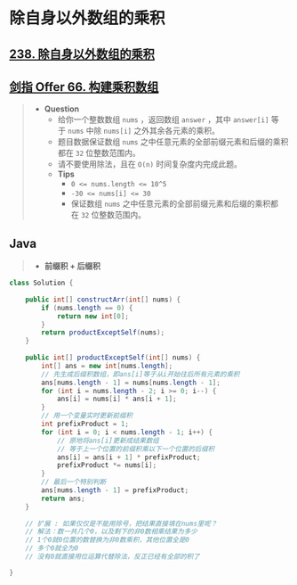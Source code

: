# 除自身以外数组的乘积

## [238. 除自身以外数组的乘积](https://leetcode.cn/problems/product-of-array-except-self/)

## [剑指 Offer 66. 构建乘积数组](https://leetcode.cn/problems/gou-jian-cheng-ji-shu-zu-lcof/)

> - **Question**
>   - 给你一个整数数组 `nums` ，返回数组 `answer` ，其中 `answer[i]` 等于 `nums` 中除 `nums[i]` 之外其余各元素的乘积。
>   - 题目数据保证数组 `nums` 之中任意元素的全部前缀元素和后缀的乘积都在 `32` 位整数范围内。
>   - 请不要使用除法，且在 `O(n)` 时间复杂度内完成此题。
>   - **Tips**
>     - `0 <= nums.length <= 10^5`
>     - `-30 <= nums[i] <= 30`
>     - 保证数组 `nums` 之中任意元素的全部前缀元素和后缀的乘积都在 `32` 位整数范围内。

## Java

> - **前缀积 + 后缀积**

```java
class Solution {
    
    public int[] constructArr(int[] nums) {
        if (nums.length == 0) {
            return new int[0];
        }
        return productExceptSelf(nums);
    }
    
    public int[] productExceptSelf(int[] nums) {
        int[] ans = new int[nums.length];
        // 先生成后缀积数组，即ans[i]等于从i开始往后所有元素的乘积
        ans[nums.length - 1] = nums[nums.length - 1];
        for (int i = nums.length - 2; i >= 0; i--) {
            ans[i] = nums[i] * ans[i + 1];
        }
        // 用一个变量实时更新前缀积
        int prefixProduct = 1;
        for (int i = 0; i < nums.length - 1; i++) {
            // 原地将ans[i]更新成结果数组
            // 等于上一个位置的前缀积乘以下一个位置的后缀积
            ans[i] = ans[i + 1] * prefixProduct;
            prefixProduct *= nums[i];
        }
        // 最后一个特别判断
        ans[nums.length - 1] = prefixProduct;
        return ans;
    }
    
    // 扩展 : 如果仅仅是不能用除号，把结果直接填在nums里呢？
    // 解法：数一共几个0，以及剩下的非0数相乘结果为多少
    // 1个0就0位置的数替换为非0数乘积，其他位置全是0
    // 多个0就全为0
    // 没有0就直接用位运算代替除法，反正已经有全部的积了

}
```
